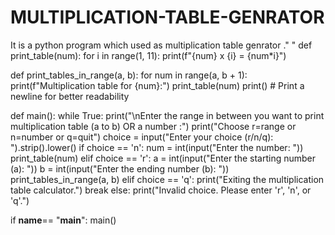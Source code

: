 # MULTIPLICATION-TABLE-GENRATOR
It is a python program which used as multiplication table genrator ."  "
def print_table(num): 
    for i in range(1, 11):
        print(f"{num} x {i} = {num*i}")

def print_tables_in_range(a, b):
    for num in range(a, b + 1):
        print(f"Multiplication table for {num}:")
        print_table(num)
        print()  # Print a newline for better readability

def main():
    while True:
        print("\nEnter the range in between you want to print multiplication table (a to b) OR a number :")
        print("Choose r=range or n=number or q=quit")
        choice = input("Enter your choice (r/n/q): ").strip().lower()
        if choice == 'n':
            num = int(input("Enter the number: "))
            print_table(num)
        elif choice == 'r':
            a = int(input("Enter the starting number (a): "))
            b = int(input("Enter the ending number (b): "))
            print_tables_in_range(a, b)
        elif choice == 'q':
            print("Exiting the multiplication table calculator.")
            break
        else:
            print("Invalid choice. Please enter 'r', 'n', or 'q'.")

if __name__== "__main__":
    main()
